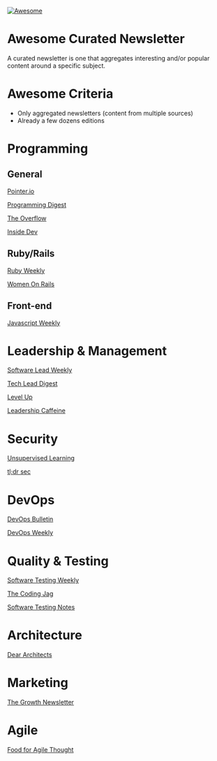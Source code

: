 [![Awesome](https://cdn.rawgit.com/sindresorhus/awesome/d7305f38d29fed78fa85652e3a63e154dd8e8829/media/badge.svg)](https://github.com/sindresorhus/awesome)

# Awesome Curated Newsletter

A curated newsletter is one that aggregates interesting and/or popular content around a specific subject.

# Awesome Criteria
- Only aggregated newsletters (content from multiple sources)
- Already a few dozens editions

# Programming

## General
[Pointer.io](https://www.pointer.io/)

[Programming Digest](https://programmingdigest.net/)

[The Overflow](https://stackoverflow.blog/newsletter/)

[Inside Dev](https://inside.com/dev)

## Ruby/Rails
[Ruby Weekly](https://rubyweekly.com/)

[Women On Rails](https://womenonrailsinternational.substack.com/)


## Front-end
[Javascript Weekly](https://javascriptweekly.com/)


# Leadership & Management
[Software Lead Weekly](https://softwareleadweekly.com/)

[Tech Lead Digest](https://techleaddigest.net/)

[Level Up](https://levelup.patkua.com/)

[Leadership Caffeine](http://leadershipcaffeine.com/)


# Security
[Unsupervised Learning](https://danielmiessler.com/newsletter/)

[tl;dr sec](https://tldrsec.com/)

# DevOps
[DevOps Bulletin](https://www.devopsbulletin.com/)

[DevOps Weekly](https://www.devopsweekly.com/)

# Quality & Testing
[Software Testing Weekly](https://softwaretestingweekly.com/)

[The Coding Jag](https://www.lambdatest.com/newsletter/)

[Software Testing Notes](https://softwaretestingnotes.substack.com)

# Architecture
[Dear Architects](https://www.deararchitects.xyz/)

# Marketing
[The Growth Newsletter](https://www.demandcurve.com/)

# Agile
[Food for Agile Thought](https://age-of-product.com/subscribe/)
